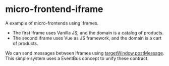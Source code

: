 # micro-frontend-iframe

A example of micro-frontends using iframes.
- The first iframe uses Vanilla JS, and the domain is a catalog of products.
- The second iframe uses Vue as JS framework, and the domain is a cart of products.

We can send messages between iframes using [targetWindow.postMessage](https://developer.mozilla.org/en-US/docs/Web/API/Window/postMessage).
This simple system uses a EventBus concept to unify these contract.
